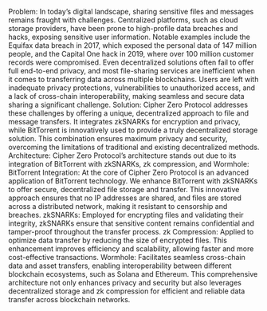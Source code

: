 Problem: In today’s digital landscape, sharing sensitive files and messages remains fraught with challenges. Centralized platforms, such as cloud storage providers, have been prone to high-profile data breaches and hacks, exposing sensitive user information. Notable examples include the Equifax data breach in 2017, which exposed the personal data of 147 million people, and the Capital One hack in 2019, where over 100 million customer records were compromised. Even decentralized solutions often fail to offer full end-to-end privacy, and most file-sharing services are inefficient when it comes to transferring data across multiple blockchains. Users are left with inadequate privacy protections, vulnerabilities to unauthorized access, and a lack of cross-chain interoperability, making seamless and secure data sharing a significant challenge.
Solution: Cipher Zero Protocol addresses these challenges by offering a unique, decentralized approach to file and message transfers. It integrates zkSNARKs for encryption and privacy, while BitTorrent is innovatively used to provide a truly decentralized storage solution. This combination ensures maximum privacy and security, overcoming the limitations of traditional and existing decentralized methods.
Architecture: Cipher Zero Protocol’s architecture stands out due to its integration of BitTorrent with zkSNARKs, zk compression, and Wormhole:
BitTorrent Integration: At the core of Cipher Zero Protocol is an advanced application of BitTorrent technology. We enhance BitTorrent with zkSNARKs to offer secure, decentralized file storage and transfer. This innovative approach ensures that no IP addresses are shared, and files are stored across a distributed network, making it resistant to censorship and breaches.
zkSNARKs: Employed for encrypting files and validating their integrity, zkSNARKs ensure that sensitive content remains confidential and tamper-proof throughout the transfer process.
zk Compression: Applied to optimize data transfer by reducing the size of encrypted files. This enhancement improves efficiency and scalability, allowing faster and more cost-effective transactions.
Wormhole: Facilitates seamless cross-chain data and asset transfers, enabling interoperability between different blockchain ecosystems, such as Solana and Ethereum.
This comprehensive architecture not only enhances privacy and security but also leverages decentralized storage and zk compression for efficient and reliable data transfer across blockchain networks.
